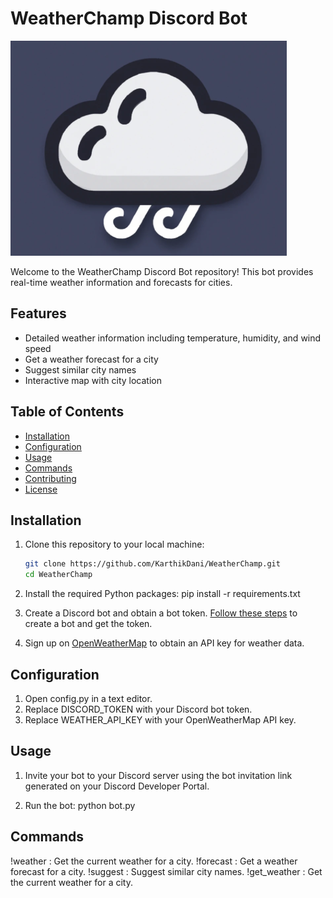 # WeatherChamp Discord Bot

![WeatherChamp Logo](assets/logo.png)

Welcome to the WeatherChamp Discord Bot repository! This bot provides real-time weather information and forecasts for cities.

## Features

- Detailed weather information including temperature, humidity, and wind speed
- Get a weather forecast for a city
- Suggest similar city names
- Interactive map with city location


## Table of Contents

- [Installation](#installation)
- [Configuration](#configuration)
- [Usage](#usage)
- [Commands](#commands)
- [Contributing](#contributing)
- [License](#license)

## Installation

1. Clone this repository to your local machine:
   ```bash
   git clone https://github.com/KarthikDani/WeatherChamp.git
   cd WeatherChamp
   
2. Install the required Python packages:
   pip install -r requirements.txt
   
3. Create a Discord bot and obtain a bot token. [Follow these steps](https://discordpy.readthedocs.io/en/stable/discord.html) to create a bot and get the token.
  
4. Sign up on [OpenWeatherMap](https://home.openweathermap.org) to obtain an API key for weather data.

## Configuration

1. Open config.py in a text editor.
2. Replace DISCORD_TOKEN with your Discord bot token.
3. Replace WEATHER_API_KEY with your OpenWeatherMap API key.

## Usage

1. Invite your bot to your Discord server using the bot invitation link generated on your Discord Developer Portal.
   
2. Run the bot:
   python bot.py

## Commands

!weather <city>: Get the current weather for a city.
!forecast <city>: Get a weather forecast for a city.
!suggest <city>: Suggest similar city names.
!get_weather <city>: Get the current weather for a city.
